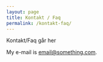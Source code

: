 ```yaml
---
layout: page
title: Kontakt / Faq
permalink: /kontakt-faq/
---
```


Kontakt/Faq går her

My e-mail is [email@something.com](mailto:email@something.com).
